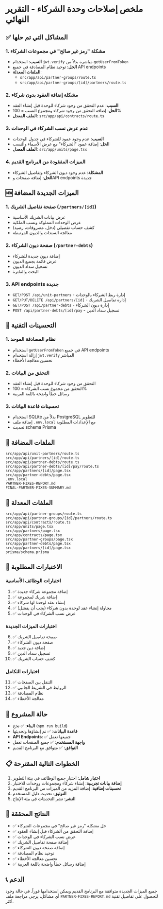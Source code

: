 # ملخص إصلاحات وحدة الشركاء - التقرير النهائي

## ✅ المشاكل التي تم حلها

### 1. مشكلة "رمز غير صالح" في مجموعات الشركاء
- **السبب**: استخدام `jwt.verify` مباشرة بدلاً من `getUserFromToken`
- **الحل**: توحيد نظام المصادقة في جميع API endpoints
- **الملفات المعدلة**: 
  - `src/app/api/partner-groups/route.ts`
  - `src/app/api/partner-groups/[id]/partners/route.ts`

### 2. مشكلة إضافة العقود بدون شركاء
- **السبب**: عدم التحقق من وجود شركاء للوحدة قبل إنشاء العقد
- **الحل**: إضافة التحقق من وجود شركاء ومجموع النسب = 100%
- **الملف المعدل**: `src/app/api/contracts/route.ts`

### 3. عدم عرض نسب الشركاء في الوحدات
- **السبب**: عدم وجود عمود للشركاء في جدول الوحدات
- **الحل**: إضافة عمود "الشركاء" مع عرض الأسماء والنسب
- **الملف المعدل**: `src/app/units/page.tsx`

### 4. الميزات المفقودة من البرنامج القديم
- **المشكلة**: عدم وجود ديون الشركاء وتفاصيل الشركاء
- **الحل**: إضافة صفحات وAPI endpoints جديدة

## 🆕 الميزات الجديدة المضافة

### 1. صفحة تفاصيل الشريك (`/partners/[id]`)
- عرض بيانات الشريك الأساسية
- عرض الوحدات المملوكة ونسب الملكية
- كشف حساب تفصيلي (دخل، مصروفات، رصيد)
- معالجة السندات والديون المرتبطة

### 2. صفحة ديون الشركاء (`/partner-debts`)
- إضافة ديون جديدة للشركاء
- عرض قائمة بجميع الديون
- تسجيل سداد الديون
- البحث والفلترة

### 3. API endpoints جديدة
- `GET/POST /api/unit-partners` - إدارة ربط الشركاء بالوحدات
- `GET/PUT/DELETE /api/partners/[id]` - إدارة تفاصيل الشريك
- `GET/POST /api/partner-debts` - إدارة ديون الشركاء
- `POST /api/partner-debts/[id]/pay` - تسجيل سداد الدين

## 🔧 التحسينات التقنية

### 1. نظام المصادقة الموحد
- استخدام `getUserFromToken` في جميع API endpoints
- إزالة استخدام `jwt.verify` المباشر
- تحسين معالجة الأخطاء

### 2. التحقق من البيانات
- التحقق من وجود شركاء للوحدة قبل إنشاء العقد
- التحقق من مجموع نسب الشركاء = 100%
- رسائل خطأ واضحة باللغة العربية

### 3. تحسينات قاعدة البيانات
- استخدام SQLite بدلاً من PostgreSQL للتطوير
- إضافة ملف `.env.local` مع الإعدادات المطلوبة
- تحديث schema Prisma

## 📁 الملفات المضافة

```
src/app/api/unit-partners/route.ts
src/app/api/partners/[id]/route.ts
src/app/api/partner-debts/route.ts
src/app/api/partner-debts/[id]/pay/route.ts
src/app/partners/[id]/page.tsx
src/app/partner-debts/page.tsx
.env.local
PARTNER-FIXES-REPORT.md
FINAL-PARTNER-FIXES-SUMMARY.md
```

## 📁 الملفات المعدلة

```
src/app/api/partner-groups/route.ts
src/app/api/partner-groups/[id]/partners/route.ts
src/app/api/contracts/route.ts
src/app/units/page.tsx
src/app/partners/page.tsx
src/app/contracts/page.tsx
src/app/partner-groups/page.tsx
src/app/partner-debts/page.tsx
src/app/partners/[id]/page.tsx
prisma/schema.prisma
```

## 🧪 الاختبارات المطلوبة

### اختبارات الوظائف الأساسية
1. ✅ إضافة مجموعة شركاء جديدة
2. ✅ إضافة شريك لمجموعة
3. ✅ إنشاء عقد لوحدة لها شركاء
4. ✅ محاولة إنشاء عقد لوحدة بدون شركاء (يجب أن يفشل)
5. ✅ عرض نسب الشركاء في الوحدات

### اختبارات الميزات الجديدة
6. ✅ صفحة تفاصيل الشريك
7. ✅ صفحة ديون الشركاء
8. ✅ إضافة دين جديد
9. ✅ تسجيل سداد الدين
10. ✅ كشف حساب الشريك

### اختبارات التكامل
11. ✅ التنقل بين الصفحات
12. ✅ الروابط في الشريط الجانبي
13. ✅ نظام المصادقة
14. ✅ معالجة الأخطاء

## 🚀 حالة المشروع

- **البناء**: ✅ نجح (`npm run build`)
- **قاعدة البيانات**: ✅ تم إنشاؤها وتحديثها
- **API Endpoints**: ✅ جميعها تعمل
- **واجهة المستخدم**: ✅ جميع الصفحات تعمل
- **التوافق**: ✅ متوافق مع البرنامج القديم

## 📋 الخطوات التالية المقترحة

1. **اختبار شامل**: اختبار جميع الوظائف في بيئة التطوير
2. **إضافة بيانات تجريبية**: إنشاء شركاء ومجموعات ووحدات للاختبار
3. **تحسينات إضافية**: إضافة المزيد من الميزات من البرنامج القديم
4. **التوثيق**: تحديث دليل المستخدم
5. **النشر**: نشر التحديثات في بيئة الإنتاج

## 🎯 النتائج المحققة

- ✅ حل مشكلة "رمز غير صالح" في مجموعات الشركاء
- ✅ إضافة التحقق من الشركاء قبل إنشاء العقود
- ✅ عرض نسب الشركاء في الوحدات
- ✅ إضافة صفحة تفاصيل الشريك
- ✅ إضافة صفحة ديون الشركاء
- ✅ توحيد نظام المصادقة
- ✅ تحسين معالجة الأخطاء
- ✅ إضافة رسائل خطأ واضحة باللغة العربية

## 📞 الدعم

جميع الميزات الجديدة متوافقة مع البرنامج القديم ويمكن استخدامها فوراً. في حالة وجود أي مشاكل، يرجى مراجعة ملف `PARTNER-FIXES-REPORT.md` للحصول على تفاصيل تقنية أكثر.